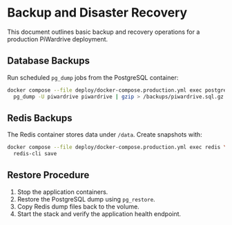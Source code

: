 # Backup and Disaster Recovery

This document outlines basic backup and recovery operations for a production
PiWardrive deployment.

## Database Backups

Run scheduled `pg_dump` jobs from the PostgreSQL container:

```bash
docker compose --file deploy/docker-compose.production.yml exec postgres \
  pg_dump -U piwardrive piwardrive | gzip > /backups/piwardrive.sql.gz
```

## Redis Backups

The Redis container stores data under `/data`. Create snapshots with:

```bash
docker compose --file deploy/docker-compose.production.yml exec redis \
  redis-cli save
```

## Restore Procedure

1. Stop the application containers.
2. Restore the PostgreSQL dump using `pg_restore`.
3. Copy Redis dump files back to the volume.
4. Start the stack and verify the application health endpoint.
